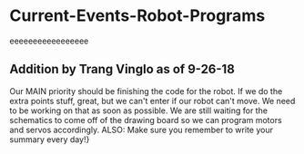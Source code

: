 # Current-Events-Robot-Programs
eeeeeeeeeeeeeeeee

Addition by Trang Vinglo as of 9-26-18
---
Our MAIN priority should be finishing the code for the robot. If we do the extra points stuff, great, but we can't enter if our robot can't move.
We need to be working on that as soon as possible.
We are still waiting for the schematics to come off of the drawing board so we can program motors and servos accordingly.
ALSO: Make sure you remember to write your summary every day!}
